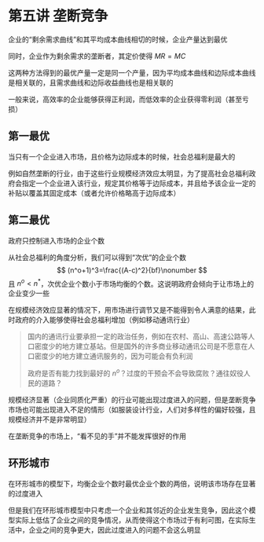 # 第五讲 垄断竞争

企业的“剩余需求曲线”和其平均成本曲线相切的时候，企业产量达到最优

同时，企业作为剩余需求的垄断者，其定价使得 $MR=MC$

这两种方法得到的最优产量一定是同一个产量，因为平均成本曲线和边际成本曲线是相关联的，且需求曲线和边际收益曲线也是相关联的

一般来说，高效率的企业能够获得正利润，而低效率的企业获得零利润（甚至亏损）

## 第一最优

当只有一个企业进入市场，且价格为边际成本的时候，社会总福利是最大的

例如自然垄断的行业，由于这些行业规模经济效应太明显，为了提高社会总福利政府会指定一个企业进入该行业，规定其价格等于边际成本，并且给予该企业一定的补贴以覆盖其固定成本（或者允许价格略高于边际成本）

## 第二最优

政府只控制进入市场的企业个数

从社会总福利的角度分析，我们可以得到“次优”的企业个数
$$
(n^o+1)^3=\frac{(A-c)^2}{bf}\nonumber
$$
且 $n^o<n^*$，次优企业个数小于市场均衡的个数。这说明政府会倾向于让市场上的企业变少一些

在规模经济效应显著的情况下，用市场进行调节又是不能得到令人满意的结果，此时政府的介入能够使得社会总福利增加（例如移动通讯行业）

> 国内的通讯行业要承担一定的政治任务，例如在农村、高山、高速公路等人口密度少的地方建立基站。但是国外的许多商业移动通讯公司是不愿意在人口密度少的地方建立通讯服务的，因为可能会有负利润
>
> 政府是否有能力找到最好的 $n^o$？过度的干预会不会导致腐败？通往奴役人民的道路？

规模经济显著（企业同质化严重）的行业可能出现过度进入的问题，但是垄断竞争市场也可能出现进入不足的情形（如服装设计行业，人们对多样性的偏好较强，且规模经济并不是非常明显）

在垄断竞争的市场上，“看不见的手”并不能发挥很好的作用

## 环形城市

在环形城市的模型下，均衡企业个数时最优企业个数的两倍，说明该市场存在显著的过度进入

但是我们在环形城市模型中只考虑一个企业和其邻近的企业发生竞争，因此这个模型实际上低估了企业之间的竞争情况，从而使得这个市场过于有利可图，在实际生活中，企业之间的竞争更大，因此过度进入的问题不会这么明显
